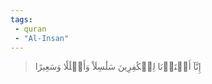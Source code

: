```yaml
---
tags: 
 - quran 
 - "Al-Insan"
---
```


> إِنَّآ أَعۡتَدۡنَا لِلۡكَٰفِرِينَ سَلَٰسِلَاْ وَأَغۡلَٰلٗا وَسَعِيرًا

